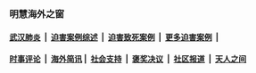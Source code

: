 
### 明慧海外之窗

####  [武汉肺炎](indexes/365.md?t=07071300) &nbsp;|&nbsp;  [迫害案例综述](indexes/328.md?t=07071300) &nbsp;|&nbsp; [迫害致死案例](indexes/277.md?t=07071300)  &nbsp;|&nbsp; [更多迫害案例](indexes/81.md?t=07071300)  &nbsp;|&nbsp; 
####  [时事评论](indexes/19.md?t=07071300) &nbsp;|&nbsp; [海外简讯](indexes/245.md?t=07071300)&nbsp;|&nbsp;  [社会支持](indexes/140.md?t=07071300) &nbsp;|&nbsp; [褒奖决议](indexes/282.md?t=07071300) &nbsp;|&nbsp; [社区报道](indexes/91.md?t=07071300)  &nbsp;|&nbsp; [天人之间](indexes/78.md?t=07071300) 

